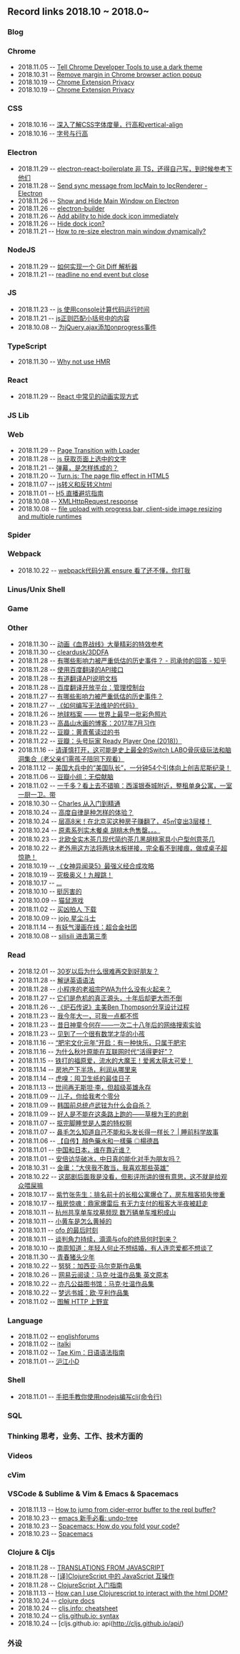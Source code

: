 ## Record links 2018.10 ~ 2018.0~


### Blog

### Chrome

* 2018.11.05 -- [Tell Chrome Developer Tools to use a dark theme](https://howchoo.com/g/mtu3mwu5mdg/tell-chrome-developer-tools-to-use-a-dark-theme)
* 2018.10.31 -- [Remove margin in Chrome browser action popup](https://stackoverflow.com/questions/8393227/remove-margin-in-chrome-browser-action-popup)
* 2018.10.19 -- [Chrome Extension Privacy](https://developer.chrome.com/webstore/program_policies)
* 2018.10.19 -- [Chrome Extension Privacy](https://github.com/joeyespo/inbox-by-gmail-checker/issues/38)


### CSS

* 2018.10.16 -- [深入了解CSS字体度量，行高和vertical-align](https://www.w3cplus.com/css/css-font-metrics-line-height-and-vertical-align.html)
* 2018.10.16 -- [字号与行高](https://zhuanlan.zhihu.com/p/27381252)


### Electron

* 2018.11.29 -- [electron-react-boilerplate 非 TS，还得自己写，到时候参考下他们](https://github.com/electron-react-boilerplate/electron-react-boilerplate)
* 2018.11.28 -- [Send sync message from IpcMain to IpcRenderer - Electron](https://stackoverflow.com/questions/47597982/send-sync-message-from-ipcmain-to-ipcrenderer-electron#)
* 2018.11.26 -- [Show and Hide Main Window on Electron](https://stackoverflow.com/questions/42988166/show-and-hide-main-window-on-electron)
* 2018.11.26 -- [electron-builder](https://github.com/electron-userland/electron-builder#MacOptions-extendInfo)
* 2018.11.26 -- [Add ability to hide dock icon immediately](https://github.com/electron-userland/electron-builder/issues/1456#issuecomment-293518692)
* 2018.11.26 -- [Hide dock icon?](https://github.com/electron/electron/issues/422)
* 2018.11.21 -- [How to re-size electron main window dynamically?](https://discuss.atom.io/t/how-to-re-size-electron-main-window-dynamically/48183)


### NodeJS

* 2018.11.29 -- [如何实现一个 Git Diff 解析器](http://taobaofed.org/blog/2017/05/18/how-to-display-git-diff/)
* 2018.11.21 -- [readline no end event but close](https://stackoverflow.com/questions/22915794/node-readline-module-does-not-have-an-end-event-how-can-i-do-something-whe)


### JS

* 2018.11.23 -- [js 使用console计算代码运行时间](https://blog.csdn.net/qq_30100043/article/details/77509087)
* 2018.11.21 -- [js正则匹配小括号中的内容](https://segmentfault.com/q/1010000010032843)
* 2018.10.08 -- [为jQuery.ajax添加onprogress事件](https://www.cnblogs.com/yiyide266/p/6932250.html)


### TypeScript

* 2018.11.30 -- [Why not use HMR](https://www.npmjs.com/package/react-hot-loader#user-content-typescript)


### React

* 2018.11.29 -- [React 中常见的动画实现方式](https://tech.youzan.com/react-animations/)


### JS Lib

### Web

* 2018.11.29 -- [Page Transition with Loader](https://codepen.io/johnheiner/pen/JdRybK)
* 2018.11.28 -- [js 获取页面上选中的文字](https://www.cnblogs.com/silence516/archive/2009/11/03/1595592.html)
* 2018.11.21 -- [弹幕，是怎样练成的？](https://juejin.im/post/5be54a286fb9a049ae07641b)
* 2018.11.20 -- [Turn.js: The page flip effect in HTML5](http://www.turnjs.com/#)
* 2018.11.07 -- [js转义和反转义html](http://www.cnblogs.com/daysme/p/7100553.html)
* 2018.11.01 -- [H5 直播避坑指南](https://zhuanlan.zhihu.com/p/27690199)
* 2018.10.08 -- [XMLHttpRequest.response](https://developer.mozilla.org/en-US/docs/Web/API/XMLHttpRequest/response)
* 2018.10.08 -- [file upload with progress bar, client-side image resizing and multiple runtimes](http://christopher5106.github.io/web/2015/12/13/HTML5-file-image-upload-and-resizing-javascript-with-progress-bar.html)


### Spider

### Webpack

* 2018.10.22 -- [webpack代码分离 ensure 看了还不懂，你打我](https://cnodejs.org/topic/586823335eac96bb04d3e305)


### Linus/Unix Shell

### Game

### Other

* 2018.11.30 -- [动画《血界战线》大量精彩的特效参考](http://bbs.cgwell.com/thread-88779-1-1.html)
* 2018.11.30 -- [cleardusk/3DDFA](https://github.com/cleardusk/3DDFA)
* 2018.11.28 -- [有哪些影响力被严重低估的历史事件？ - 司承帅的回答 - 知乎](https://www.zhihu.com/question/35266109/answer/224355290)
* 2018.11.28 -- [使用百度翻译的API接口](https://www.cnblogs.com/wlphp/p/8406983.html)
* 2018.11.28 -- [有道翻译API说明文档](http://ai.youdao.com/docs/api.html)
* 2018.11.28 -- [百度翻译开放平台：管理控制台](http://api.fanyi.baidu.com/api/trans/product/desktop?req=developer)
* 2018.11.27 -- [有哪些影响力被严重低估的历史事件？](https://www.zhihu.com/question/35266109)
* 2018.11.27 -- [《如何编写无法维护的代码》](http://blog.jobbole.com/80241/)
* 2018.11.26 -- [地球档案 —— 世界上最早一批彩色照片](https://zhuanlan.zhihu.com/p/24966691)
* 2018.11.23 -- [高晶山水画的博客：2017年7月习作](http://blog.sina.com.cn/s/blog_92e1cbc90102yp2a.html)
* 2018.11.22 -- [豆瓣：黄青蕉读过的书](https://book.douban.com/people/sakimay/collect?start=0&sort=time&rating=all&filter=all&mode=grid)
* 2018.11.22 -- [豆瓣：头号玩家 Ready Player One (2018)）](https://movie.douban.com/subject/4920389/?from=subject-page)
* 2018.11.16 -- [请谨慎打开，这可能是史上最全的Switch LABO骨灰级玩法和脑洞集合（老父亲们需孩子陪同下观看）](https://zhuanlan.zhihu.com/p/47460057)
* 2018.11.12 -- [美国大兵中的“美国队长”，一分钟54个引体向上创吉尼斯纪录！](https://baijiahao.baidu.com/s?id=1587082926914044619&wfr=spider&for=pc)
* 2018.11.06 -- [豆瓣小组：无偿献脑](https://www.douban.com/group/autoread/?ref=sidebar)
* 2018.11.02 -- [一千多？看上去不错嘛：西溪银泰城附近，整租单身公寓，一室一厨一卫。带](https://www.douban.com/group/topic/127153193/)
* 2018.10.30 -- [Charles 从入门到精通](https://blog.devtang.com/2015/11/14/charles-introduction/)
* 2018.10.24 -- [高度自律是种怎样的体验？](https://www.zhihu.com/question/31170586/answer/486016609)
* 2018.10.24 -- [层高8米！在北京买这种房子赚翻了，45㎡变出3层楼！](https://zhuanlan.zhihu.com/p/45395824)
* 2018.10.24 -- [原素系列实木餐桌 胡桃木色售罄。。。](https://you.163.com/item/detail?id=1160001&_stat_area=mod_3_item_62&_stat_id=1005000&_stat_referer=itemList)
* 2018.10.23 -- [北欧全实木茶几现代简约茶几黑胡桃家具小户型创意茶几](https://item.taobao.com/item.htm?spm=a230r.1.14.275.3c277e00OImgPx&id=528096776139&ns=1&abbucket=19#detail)
* 2018.10.22 -- [老外用这方法将两块木板拼接，完全看不到接痕，做成桌子超惊艳！](https://3g.163.com/v/video/VC8D691HO.html)
* 2018.10.19 -- [《女神异闻录5》最强义经合成攻略](http://www.a9vg.com/201704/92329127568.html)
* 2018.10.19 -- [究极奥义！九艘跳！](http://dq.tieba.com/p/5067534936?pn=1)
* 2018.10.17 -- [...](https://www.bilibili.com/blackboard/topic/activity-JeIFXVWMY.html?spm_id_from=333.334.chief_recommend.1)
* 2018.10.10 -- [挺厉害的](https://pointerpointer.com/)
* 2018.10.09 -- [猫鼠游戏](https://www.bilibili.com/read/cv1296953/?spm_id_from=333.334.chief_recommend.1)
* 2018.11.02 -- [买凶拍人 下载](https://www.dytt789.com/Xijudianying/MXPR/)
* 2018.10.09 -- [jojo 星尘斗士](http://www.dilidili.wang/watch/9975/)
* 2018.11.14 -- [有妖气漫画在线：超合金社团](http://www.u17.com/chapter/304451.html#image_id=2180567)
* 2018.10.08 -- [silisili 进击第三季](http://www.silisili.co/play/1796-13.html)


### Read

* 2018.12.01 -- [30岁以后为什么很难再交到好朋友？](https://www.sohu.com/a/144728965_696292)
* 2018.11.28 -- [解谜英语语法](http://www.yinwang.org/blog-cn/2018/11/23/grammar)
* 2018.11.28 -- [小程序的老祖宗PWA为什么没有火起来？](http://www.sohu.com/a/256913654_108964)
* 2018.11.27 -- [它们是危机的真正源头，十年后却更大而不倒](https://mp.weixin.qq.com/s/5Z6kdGUGHNSERs-LRjezFQ)
* 2018.11.26 -- [《炉石传说》主美Ben Thompson分享设计过程](https://mp.weixin.qq.com/s?__biz=MjM5NzM0MTAzMg==&mid=200042760&idx=1&sn=1e16afa0a35b780ed53c90e93b383f67&scene=2&from=timeline&isappinstalled=0#rd)
* 2018.11.23 -- [我今年大一，可我一点都不慌](https://www.jianshu.com/p/2b7592a0bc00?utm_campaign=maleskine&utm_content=note&utm_medium=pc_all_hots&utm_source=recommendation)
* 2018.11.23 -- [昔日神童今何在——一次二十八年后的网络搜索实验](https://zhuanlan.zhihu.com/p/26122316)
* 2018.11.23 -- [见到了一个很有数学才华的小孩](https://zhuanlan.zhihu.com/p/23046662)
* 2018.11.16 -- [“肥宅文化元年”开启：有一种快乐，只属于肥宅](https://www.huxiu.com/article/244327.html?rec=similar)
* 2018.11.16 -- [为什么秋叶原能在互联网时代“活得更好”？](https://www.huxiu.com/article/246005.html)
* 2018.11.15 -- [铁打的福原爱，流水的大魔王！爱酱太萌太可爱！](http://blog.sina.com.cn/s/blog_15674d96a0102wlih.html?tj=1)
* 2018.11.14 -- [房地产下半场，利润从哪里来](https://www.huxiu.com/article/271418.html)
* 2018.11.14 -- [虎嗅：囤卫生纸的最佳日子](https://www.huxiu.com/article/271500.html)
* 2018.11.13 -- [世间再无斯坦·李，但超级英雄永存](https://baike.baidu.com/tashuo/browse/content?id=67941b7cbed274e17d42a46f&fr=qingtian&lemmaId=730566)
* 2018.11.09 -- [儿子，你给我考个零分](https://www.douban.com/group/topic/50909906/)
* 2018.11.09 -- [韩国前总统卢武铉为什么会自杀？](https://www.zhihu.com/question/20476354/answer/93691924)
* 2018.11.09 -- [好人是不能在这条路上跑的——草根为王的悲剧](https://www.douban.com/group/topic/61694970/)
* 2018.11.07 -- [抠完脚睡觉是人类的特权啊](https://mp.weixin.qq.com/s?__biz=MzA3MzE3NTg1OA==&mid=2247493591&idx=1&sn=2b4a1bddf5e8aedd44af79abd80bbc18&chksm=9f11a18aa866289c109ef178ad36fdec764c842aeee6f42340319a3649f58da9bb45bd535cd0&scene=21#wechat_redirect)
* 2018.11.07 -- [鼻毛怎么知道自己不能和头发长得一样长？ | 睡前科学故事](https://zhuanlan.zhihu.com/p/29949656)
* 2018.11.06 -- [【自传】顏色藥水和一樣藥 ◎楊德昌](https://www.douban.com/group/topic/73310344/)
* 2018.11.01 -- [中国和日本，谁在靠近谁？](https://cn.nytimes.com/asia-pacific/20181023/abe-xi-be-good-buddies/)
* 2018.11.01 -- [安倍访华破冰，中日真的能化对手为朋友吗？](https://cn.nytimes.com/asia-pacific/20181025/china-japan-shinzo-abe/)
* 2018.10.31 -- [金庸：“大侠我不敢当，我喜欢那些英雄”](https://mp.weixin.qq.com/s/sGied1M3pCyAL6Irw9_6rQ)
* 2018.10.22 -- [这部剧后面我是没看，但影评所讲的很有意思，这不就是给观众喂屎嘛](https://movie.douban.com/subject/26743573/)
* 2018.10.17 -- [紫竹张先生：排名前十的长租公寓爆仓了，房东租客损失惨重](http://www.sohu.com/a/259977547_313170)
* 2018.10.17 -- [租房惊魂：鼎家爆雷后 有无力支付的租客大半夜被赶走](http://finance.ifeng.com/a/20180827/16470560_0.shtml)
* 2018.10.11 -- [杭州共享单车坟墓频现 数万辆单车堆积成山](http://n.cztv.com/news/12588015.html)
* 2018.10.11 -- [小黄车是怎么黄掉的](https://www.ifanr.com/1094767)
* 2018.10.11 -- [ofo 的最后时刻](https://www.ifanr.com/1099653)
* 2018.10.11 -- [谈判角力持续，滴滴与ofo的终局何时到来？](http://www.nbd.com.cn/articles/2018-10-11/1261775.html)
* 2018.10.10 -- [南周知道：年轻人何止不想结婚，有人连恋爱都不想谈了](https://mp.weixin.qq.com/s/5ltAshBwzypiOjOoaw32gQ)
* 2018.11.30 -- [青春猪头少年](http://www.shencou.com/books/read_878.html)
* 2018.10.22 -- [努努：加西亚·马尔克斯作品集](https://www.kanunu8.com/files/writer/7093.html)
* 2018.10.26 -- [网易云阅读：马克·吐温作品集 英文原本](https://yuedu.163.com/source/115792816e80464e860a326b0bfad21e_4)
* 2018.10.22 -- [亦凡公益图书馆：马克·吐温作品集](http://www.shuku.net/novels/foreign/maketuwenzpj/mktw.html)
* 2018.10.22 -- [梦远书城：欧·亨利作品集](http://www.my285.com/wgwx/zpj/hengli/index.htm)
* 2018.11.02 -- [图解 HTTP 上野宣](http://ot2hu9qoc.bkt.clouddn.com/%E5%9B%BE%E8%A7%A3HTTP+%E5%BD%A9%E8%89%B2%E7%89%88@www.java1234.com.pdf)


### Language

* 2018.11.02 -- [englishforums](https://www.englishforums.com/English/WhatDifferenceBetweenSolution-Resolution/kqqrr/post.htm)
* 2018.11.02 -- [italki](https://www.italki.com/question/236788?hl=en-us)
* 2018.11.02 -- [Tae Kim：日语语法指南](http://res.wokanxing.info/jpgramma/)
* 2018.11.01 -- [沪江小D](https://dict.hjenglish.com/)


### Shell

* 2018.11.01 -- [手把手教你使用nodejs编写cli(命令行)](https://juejin.im/post/5bd90d3ce51d4579362b0390)


### SQL

### Thinking 思考，业务、工作、技术方面的

### Videos

### cVim

### VSCode & Sublime & Vim & Emacs & Spacemacs

* 2018.11.13 -- [How to jump from cider-error buffer to the repl buffer?](https://stackoverflow.com/questions/33582524/how-to-jump-from-cider-error-buffer-to-the-repl-buffer)
* 2018.10.23 -- [emacs 新手必看: undo-tree](https://linuxtoy.org/archives/emacs-undo-tree.html)
* 2018.10.23 -- [Spacemacs: How do you fold your code?](https://www.reddit.com/r/spacemacs/comments/5nvsty/how_do_you_fold_your_code/)
* 2018.10.23 -- [Spacemacs](https://github.com/syl20bnr/spacemacs/blob/master/doc/DOCUMENTATION.org)


### Clojure & Cljs

* 2018.11.28 -- [TRANSLATIONS FROM JAVASCRIPT](https://kanaka.github.io/clojurescript/web/synonym.html)
* 2018.11.28 -- [[译]ClojureScript 中的 JavaScript 互操作](https://segmentfault.com/a/1190000004315183#articleHeader5)
* 2018.11.28 -- [ClojureScript 入门指南](https://www.bookstack.cn/read/cljs-book/equality.md)
* 2018.11.13 -- [How can I use Clojurescript to interact with the html DOM?](https://stackoverflow.com/questions/45228474/how-can-i-use-clojurescript-to-interact-with-the-html-dom)
* 2018.10.24 -- [clojure docs](https://clojuredocs.org/clojure.core/defn-)
* 2018.10.24 -- [cljs.info: cheatsheet](http://cljs.info/cheatsheet/)
* 2018.10.24 -- [cljs.github.io: syntax](https://cljs.github.io/api/syntax/var)
* 2018.10.24 -- [cljs.github.io: api(http://cljs.github.io/api/)


### 外设